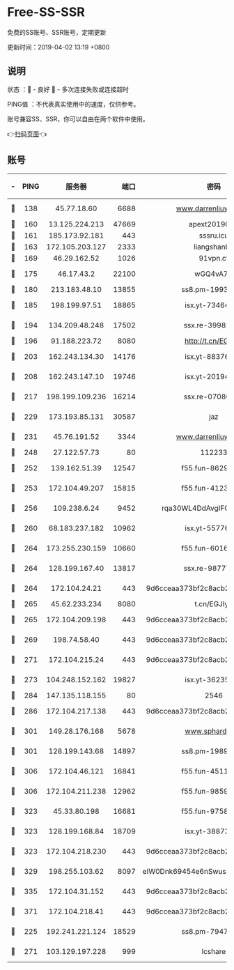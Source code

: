 # Free-SS-SSR

免费的SS账号、SSR账号，定期更新

更新时间：2019-04-02 13:19 +0800

## 说明

状态     ：🙂 - 良好 🙁 - 多次连接失败或连接超时

PING值   ：不代表真实使用中的速度，仅供参考。

账号兼容SS、SSR，你可以自由在两个软件中使用。

👉[扫码页面](https://liesauer.github.io/Free-SS-SSR/)👈

## 账号

|-|PING|服务器|端口|密码|加密方式|区域|
|:----:|:----:|:-----:|-----:|:----:|:----:|:----:|
|🙂|138|45.77.18.60|6688|www.darrenliuwei.com|aes-256-cfb|JP|
|🙂|160|13.125.224.213|47669|apext2019001|chacha20|KR|
|🙂|161|185.173.92.181|443|sssru.icu|rc4-md5|RU|
|🙂|163|172.105.203.127|2333|liangshanbo|chacha20|JP|
|🙂|169|46.29.162.52|1026|91vpn.cf|rc4-md5|RU|
|🙂|175|46.17.43.2|22100|wGQ4vA7D|aes-256-gcm|RU|
|🙂|180|213.183.48.10|13855|ss8.pm-19938784|rc4-md5|RU|
|🙂|185|198.199.97.51|18865|isx.yt-73464037|aes-256-cfb|US|
|🙂|194|134.209.48.248|17502|ssx.re-39982582|aes-256-cfb|US|
|🙂|196|91.188.223.72|8080|http://t.cn/EGJIyrl|rc4-md5|RU|
|🙂|203|162.243.134.30|14176|isx.yt-88376949|aes-256-cfb|US|
|🙂|208|162.243.147.10|19746|isx.yt-20194011|aes-256-cfb|US|
|🙂|217|198.199.109.236|16214|ssx.re-07080602|aes-256-cfb|US|
|🙂|229|173.193.85.131|30587|jaz|aes-256-cfb|US|
|🙂|231|45.76.191.52|3344|www.darrenliuwei.com|aes-256-cfb|AU|
|🙂|248|27.122.57.73|80|112233|chacha20|HK|
|🙂|252|139.162.51.39|12547|f55.fun-86298240|aes-256-cfb|SG|
|🙂|253|172.104.49.207|15815|f55.fun-41236190|aes-256-cfb|SG|
|🙂|256|109.238.6.24|9452|rqa30WL4DdAvgIFG6Fs3znzTa|aes-256-cfb|FR|
|🙂|260|68.183.237.182|10962|isx.yt-55776623|aes-256-cfb|SG|
|🙂|264|173.255.230.159|10660|f55.fun-60161528|aes-256-cfb|US|
|🙂|264|128.199.167.40|13817|ssx.re-98777961|aes-256-cfb|SG|
|🙂|264|172.104.24.21|443|9d6cceaa373bf2c8acb22e60b6a58be6|aes-256-cfb|US|
|🙂|265|45.62.233.234|8080|t.cn/EGJIyrl|rc4-md5|CA|
|🙂|265|172.104.209.198|443|9d6cceaa373bf2c8acb22e60b6a58be6|aes-256-cfb|US|
|🙂|269|198.74.58.40|443|9d6cceaa373bf2c8acb22e60b6a58be6|aes-256-cfb|US|
|🙂|271|172.104.215.24|443|9d6cceaa373bf2c8acb22e60b6a58be6|aes-256-cfb|US|
|🙂|273|104.248.152.162|19827|isx.yt-36235120|aes-256-cfb|SG|
|🙂|284|147.135.118.155|80|2546|chacha20|US|
|🙂|286|172.104.217.138|443|9d6cceaa373bf2c8acb22e60b6a58be6|aes-256-cfb|US|
|🙂|301|149.28.176.168|5678|www.sphard.com|aes-256-cfb|SG|
|🙂|301|128.199.143.68|14897|ss8.pm-19893940|aes-256-cfb|SG|
|🙂|306|172.104.46.121|16841|f55.fun-45111251|aes-256-cfb|SG|
|🙂|306|172.104.211.238|12962|f55.fun-98592445|aes-256-cfb|US|
|🙂|323|45.33.80.198|16681|f55.fun-97588785|aes-256-cfb|US|
|🙂|323|128.199.168.84|18709|isx.yt-38873117|aes-256-cfb|SG|
|🙂|323|172.104.218.230|443|9d6cceaa373bf2c8acb22e60b6a58be6|aes-256-cfb|US|
|🙂|329|198.255.103.62|8097|eIW0Dnk69454e6nSwuspv9DmS201tQ0D|aes-256-cfb|US|
|🙂|335|172.104.31.152|443|9d6cceaa373bf2c8acb22e60b6a58be6|aes-256-cfb|US|
|🙂|371|172.104.218.41|443|9d6cceaa373bf2c8acb22e60b6a58be6|aes-256-cfb|US|
|🙂|225|192.241.221.124|18529|ss8.pm-79474196|aes-256-cfb|US|
|🙂|271|103.129.197.228|999|lcshare|aes-256-cfb|US|

